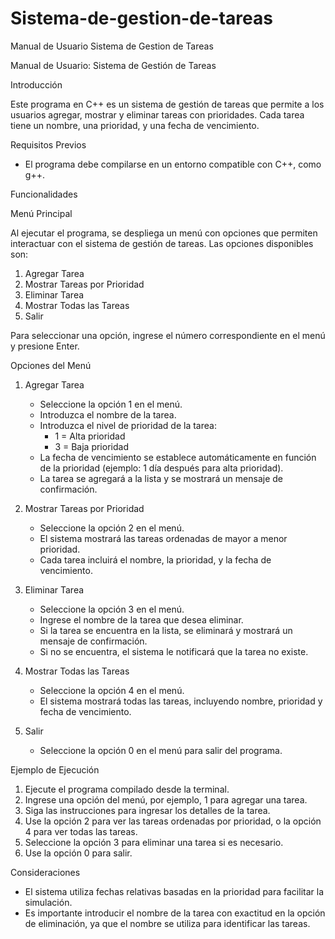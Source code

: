 # Sistema-de-gestion-de-tareas
Manual de Usuario
Sistema de Gestion de Tareas 

Manual de Usuario: Sistema de Gestión de Tareas

Introducción

Este programa en C++ es un sistema de gestión de tareas que permite a los usuarios agregar, mostrar y eliminar tareas con prioridades. Cada tarea tiene un nombre, una prioridad, y una fecha de vencimiento.

Requisitos Previos

- El programa debe compilarse en un entorno compatible con C++, como g++.

Funcionalidades

Menú Principal

Al ejecutar el programa, se despliega un menú con opciones que permiten interactuar con el sistema de gestión de tareas. Las opciones disponibles son:

1. Agregar Tarea
2. Mostrar Tareas por Prioridad
3. Eliminar Tarea
4. Mostrar Todas las Tareas
5. Salir

Para seleccionar una opción, ingrese el número correspondiente en el menú y presione Enter.

Opciones del Menú

1. Agregar Tarea
   - Seleccione la opción 1 en el menú.
   - Introduzca el nombre de la tarea.
   - Introduzca el nivel de prioridad de la tarea:
     - 1 = Alta prioridad
     - 3 = Baja prioridad
   - La fecha de vencimiento se establece automáticamente en función de la prioridad (ejemplo: 1 día después para alta prioridad).
   - La tarea se agregará a la lista y se mostrará un mensaje de confirmación.

2. Mostrar Tareas por Prioridad
   - Seleccione la opción 2 en el menú.
   - El sistema mostrará las tareas ordenadas de mayor a menor prioridad.
   - Cada tarea incluirá el nombre, la prioridad, y la fecha de vencimiento.

3. Eliminar Tarea
   - Seleccione la opción 3 en el menú.
   - Ingrese el nombre de la tarea que desea eliminar.
   - Si la tarea se encuentra en la lista, se eliminará y mostrará un mensaje de confirmación.
   - Si no se encuentra, el sistema le notificará que la tarea no existe.

4. Mostrar Todas las Tareas
   - Seleccione la opción 4 en el menú.
   - El sistema mostrará todas las tareas, incluyendo nombre, prioridad y fecha de vencimiento.

5. Salir
   - Seleccione la opción 0 en el menú para salir del programa.

Ejemplo de Ejecución

1. Ejecute el programa compilado desde la terminal.
2. Ingrese una opción del menú, por ejemplo, 1 para agregar una tarea.
3. Siga las instrucciones para ingresar los detalles de la tarea.
4. Use la opción 2 para ver las tareas ordenadas por prioridad, o la opción 4 para ver todas las tareas.
5. Seleccione la opción 3 para eliminar una tarea si es necesario.
6. Use la opción 0 para salir.


Consideraciones

- El sistema utiliza fechas relativas basadas en la prioridad para facilitar la simulación.
- Es importante introducir el nombre de la tarea con exactitud en la opción de eliminación, ya que el nombre se utiliza para identificar las tareas.
